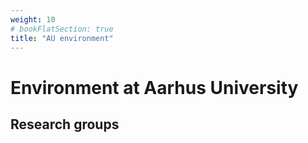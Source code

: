 ```yaml
---
weight: 10
# bookFlatSection: true
title: "AU environment"
---
```


# Environment at Aarhus University

## Research groups
